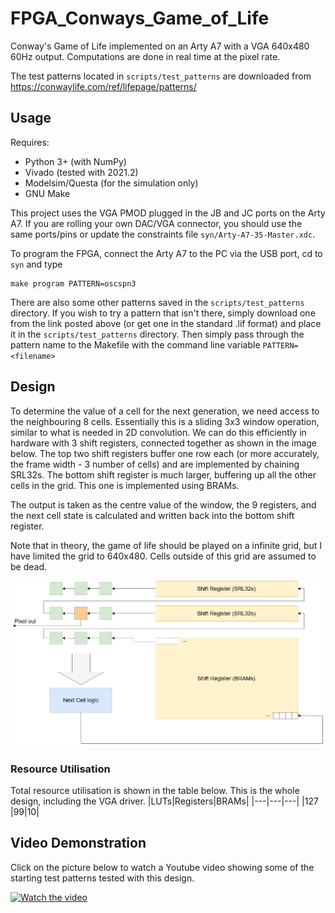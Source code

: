 # FPGA_Conways_Game_of_Life
Conway's Game of Life implemented on an Arty A7 with a VGA 640x480 60Hz output. Computations are done in real time at the pixel rate.

The test patterns located in `scripts/test_patterns`  are downloaded from https://conwaylife.com/ref/lifepage/patterns/

## Usage
Requires:
- Python 3+ (with NumPy)
- Vivado (tested with 2021.2)
- Modelsim/Questa (for the simulation only)
- GNU Make

This project uses the VGA PMOD plugged in the JB and JC ports on the Arty A7. If you are rolling your own DAC/VGA connector, you should use the same ports/pins or update the constraints file `syn/Arty-A7-35-Master.xdc`.

To program the FPGA, connect the Arty A7 to the PC via the USB port, cd to `syn` and type
```
make program PATTERN=oscspn3
```
There are also some other patterns saved in the `scripts/test_patterns` directory. If you wish to try a pattern that isn't there, simply download one from the link posted above (or get one in the standard .lif format) and place it in the `scripts/test_patterns` directory. Then simply pass through the pattern name to the Makefile with the command line variable `PATTERN=<filename>`

## Design
To determine the value of a cell for the next generation, we need access to the neighbouring 8 cells. Essentially this is a sliding 3x3 window operation, similar to what is needed in 2D convolution. We can do this efficiently in hardware with 3 shift registers, connected together as shown in the image below. The top two shift registers buffer one row each (or more accurately, the frame width - 3 number of cells) and are implemented by chaining SRL32s. The bottom shift register is much larger, buffering up all the other cells in the grid. This one is implemented using BRAMs. 

The output is taken as the centre value of the window, the 9 registers, and the next cell state is calculated and written back into the bottom shift register.

Note that in theory, the game of life should be played on a infinite grid, but I have limited the grid to 640x480. Cells outside of this grid are assumed to be dead.

<p align="center">
  <img width="800"  src="https://github.com/Philiplam97/FPGA_Conways_Game_of_Life/blob/master/game_of_life_diagram.jpg?raw=true">
</p>


### Resource Utilisation
Total resource utilisation is shown in the table below. This is the whole design, including the VGA driver. 
|LUTs|Registers|BRAMs| 
|---|---|---|
|127 |99|10|

## Video Demonstration
Click on the picture below to watch a Youtube video showing some of the starting test patterns tested with this design.

[![Watch the video](https://img.youtube.com/vi/R8WKaXE9jXU/hqdefault.jpg)](https://youtu.be/R8WKaXE9jXU)

